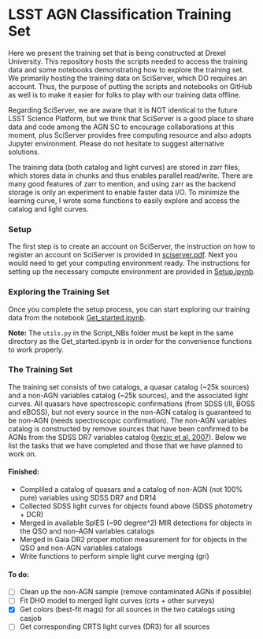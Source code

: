 # LSST AGN Classification Training Set
Here we present the training set that is being constructed at Drexel University. This repository hosts the scripts needed to access the training data and some notebooks demonstrating how to explore the training set. We primarily hosting the training data on SciServer, which DO requires an account. Thus, the purpose of putting the scripts and notebooks on GitHub as well is to make it easier for folks to play with our training data offline.

Regarding SciServer, we are aware that it is NOT identical to the future LSST Science Platform, but we think that SciServer is a good place to share data and code among the AGN SC to encourage collaborations at this moment, plus SciServer provides free computing resource and also adopts Jupyter environment. Please do not hesitate to suggest alternative solutions.

The training data (both catalog and light curves) are stored in zarr files, which stores data in chunks and thus enables parallel read/write. There are many good features of zarr to mention, and using zarr as the backend storage is only an experiment to enable faster data I/O. To minimize the learning curve, I wrote some functions to easily explore and access the catalog and light curves.

### Setup
The first step is to create an account on SciServer, the instruction on how to register an account on SciServer is provided in [sciserver.pdf](Setup/sciserver.pdf). Next you would need to get your computing environment ready. The instructions for setting up the necessary compute environment are provided in [Setup.ipynb](Setup/Setup.ipynb).

### Exploring the Training Set
Once you complete the setup process, you can start exploring our training data from the notebook [Get_started.ipynb](Script_NBs/Get_started.ipynb).

**Note:** The `utils.py` in the Script_NBs folder must be kept in the same directory as the Get_started.ipynb is in order for the convenience functions to work properly.

### The Training Set
The training set consists of two catalogs, a quasar catalog (~25k sources) and a non-AGN variables catalog (~25k sources), and the associated light curves. All quasars have spectroscopic confirmations (from SDSS I/II, BOSS and eBOSS), but not every source in the non-AGN catalog is guaranteed to be non-AGN (needs spectroscopic confirmation). The non-AGN variables catalog is constructed by remove sources that have been confirmed to be AGNs from the SDSS DR7 variables catalog ([Ivezic et al. 2007](http://faculty.washington.edu/ivezic/sdss/catalogs/S82variables.html)). Below we list the tasks that we have completed and those that we have planned to work on. 



#### Finished:
- Compliled a catalog of quasars and a catalog of non-AGN (not 100% pure) variables using SDSS DR7 and DR14
- Collected SDSS light curves for objects found above (SDSS photometry + DCR)
- Merged in available SpIES (~90 degree^2) MIR detections for objects in the QSO and non-AGN variables catalogs
- Merged in Gaia DR2 proper motion measurement for for objects in the QSO and non-AGN variables catalogs
- Write functions to perform simple light curve merging (gri)

#### To do:
- [ ] Clean up the non-AGN sample (remove contaminated AGNs if possible)
- [ ] Fit DHO model to merged light curves (crts + other surveys)
- [x] Get colors (best-fit mags) for all sources in the two catalogs using casjob
- [ ] Get corresponding CRTS light curves (DR3) for all sources
